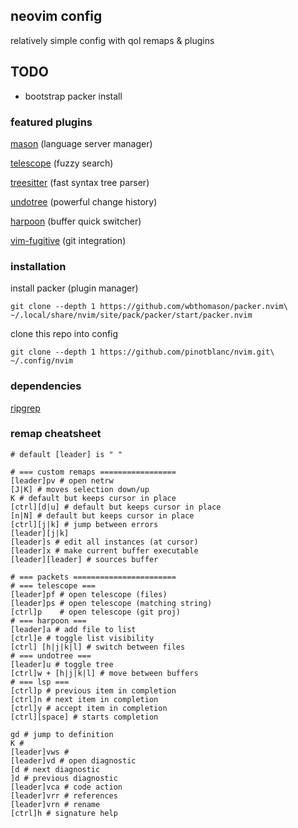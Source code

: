 ## neovim config

relatively simple config with qol remaps & plugins

## TODO

- bootstrap packer install


### featured plugins

[mason](https://github.com/williamboman/mason.nvim) (language server manager)

[telescope](https://github.com/nvim-telescope/telescope.nvim) (fuzzy search)

[treesitter](https://github.com/nvim-treesitter/nvim-treesitter) (fast syntax tree parser)

[undotree](https://github.com/mbbill/undotree) (powerful change history)

[harpoon](https://github.com/ThePrimeagen/harpoon) (buffer quick switcher)

[vim-fugitive](https://github.com/tpope/vim-fugitive) (git integration)


### installation

install packer (plugin manager)

```shell
git clone --depth 1 https://github.com/wbthomason/packer.nvim\ 
~/.local/share/nvim/site/pack/packer/start/packer.nvim
```

clone this repo into config

```shell
git clone --depth 1 https://github.com/pinotblanc/nvim.git\ 
~/.config/nvim
```

### dependencies

[ripgrep](https://github.com/BurntSushi/ripgrep)


### remap cheatsheet

```shell
# default [leader] is " "

# === custom remaps =================
[leader]pv # open netrw
[J|K] # moves selection down/up
K # default but keeps cursor in place
[ctrl][d|u] # default but keeps cursor in place
[n|N] # default but keeps cursor in place
[ctrl][j|k] # jump between errors
[leader][j|k]
[leader]s # edit all instances (at cursor)
[leader]x # make current buffer executable 
[leader][leader] # sources buffer

# === packets =======================
# === telescope ===
[leader]pf # open telescope (files)
[leader]ps # open telescope (matching string)
[ctrl]p    # open telescope (git proj)
# === harpoon ===
[leader]a # add file to list
[ctrl]e # toggle list visibility 
[ctrl] [h|j|k|l] # switch between files
# === undotree ===
[leader]u # toggle tree
[ctrl]w + [h|j|k|l] # move between buffers
# === lsp ===
[ctrl]p # previous item in completion 
[ctrl]n # next item in completion
[ctrl]y # accept item in completion
[ctrl][space] # starts completion

gd # jump to definition
K #
[leader]vws #
[leader]vd # open diagnostic
[d # next diagnostic
]d # previous diagnostic
[leader]vca # code action
[leader]vrr # references
[leader]vrn # rename
[ctrl]h # signature help
```
